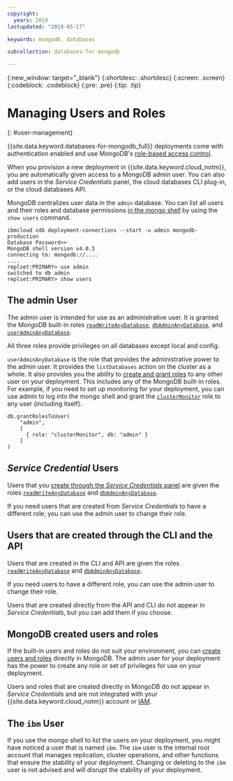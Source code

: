 ```yaml
---
copyright:
  years: 2019
lastupdated: "2019-05-17"

keywords: mongodb, databases

subcollection: databases-for-mongodb

---
```


{:new_window: target="_blank"}
{:shortdesc: .shortdesc}
{:screen: .screen}
{:codeblock: .codeblock}
{:pre: .pre}
{:tip: .tip}


# Managing Users and Roles
{: #user-management}

{{site.data.keyword.databases-for-mongodb_full}} deployments come with authentication enabled and use MongoDB's
[role-based access control](https://docs.mongodb.com/manual/core/authorization/).

When you provision a new deployment in {{site.data.keyword.cloud_notm}}, you are automatically given access to a MongoDB admin user. You can also add users in the _Service Credentials_ panel, the cloud databases CLI plug-in, or the cloud databases API. 

MongoDB centralizes user data in the `admin` database. You can list all users and their roles and database permissions [in the mongo shell](/docs/services/databases-for-mongodb?topic=databases-for-mongodb-mongo-shell) by using the `show users` command.
```
ibmcloud cdb deployment-connections --start -u admin mongodb-production
Database Password>>
MongoDB shell version v4.0.3
connecting to: mongodb://....
....
replset:PRIMARY> use admin
switched to db admin
replset:PRIMARY> show users
```

## The admin User

The admin user is intended for use as an administrative user. It is granted the MongoDB built-in roles [`readWriteAnyDatabase`](https://docs.mongodb.com/manual/reference/built-in-roles/#readWrite), [`dbAdminAnyDatabase`](https://docs.mongodb.com/manual/reference/built-in-roles/#dbAdmin), and [`userAdminAnyDatabase`](https://docs.mongodb.com/manual/reference/built-in-roles/#userAdminAnyDatabase).

All three roles provide privileges on all databases except local and config.

`userAdminAnyDatabase` is the role that provides the administrative power to the admin user. It provides the `listDatabases` action on the cluster as a whole. It also provides you the ability to [create and grant roles](https://docs.mongodb.com/manual/tutorial/manage-users-and-roles/) to any other user on your deployment. This includes any of the MongoDB built-in roles. For example, if you need to set up monitoring for your deployment, you can use admin to log into the mongo shell and grant the [`clusterMonitor`](https://docs.mongodb.com/manual/reference/built-in-roles/#clusterMonitor) role to any user (including itself).
```
db.grantRolesToUser(
    "admin",
    [
      { role: "clusterMonitor", db: "admin" }
    ]
)
```

## _Service Credential_ Users

Users that you [create through the _Service Credentials_ panel](/docs/services/databases-for-mongodb?topic=databases-for-mongodb-connection-strings) are given the roles [`readWriteAnyDatabase`](https://docs.mongodb.com/manual/reference/built-in-roles/#readWrite) and [`dbAdminAnyDatabase`](https://docs.mongodb.com/manual/reference/built-in-roles/#dbAdmin).

If you need users that are created from _Service Credentials_ to have a different role, you can use the admin user to change their role.

## Users that are created through the CLI and the API

Users that are created in the CLI and API are given the roles [`readWriteAnyDatabase`](https://docs.mongodb.com/manual/reference/built-in-roles/#readWrite) and [`dbAdminAnyDatabase`](https://docs.mongodb.com/manual/reference/built-in-roles/#dbAdmin).

If you need users to have a different role, you can use the admin user to change their role.

Users that are created directly from the API and CLI do not appear in _Service Credentials_, but you can add them if you choose.

## MongoDB created users and roles

If the built-in users and roles do not suit your environment, you can [create users and roles](https://docs.mongodb.com/manual/tutorial/manage-users-and-roles/#create-a-user-defined-role) directly in MongoDB. The admin user for your deployment has the power to create any role or set of privileges for use on your deployment.

Users and roles that are created directly in MongoDB do not appear in _Service Credentials_ and are not integrated with your {{site.data.keyword.cloud_notm}} account or [IAM](/docs/services/databases-for-mongodb?topic=cloud-databases-iam).

## The `ibm` User

If you use the mongo shell to list the users on your deployment, you might have noticed a user that is named `ibm`. The `ibm` user is the internal root account that manages replication, cluster operations, and other functions that ensure the stability of your deployment. Changing or deleting to the `ibm` user is not advised and will disrupt the stability of your deployment.
